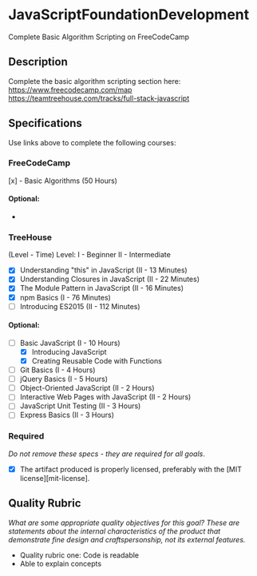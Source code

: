 # JavaScriptFoundationDevelopment
Complete Basic Algorithm Scripting on FreeCodeCamp

## Description

Complete the basic algorithm scripting section here:
https://www.freecodecamp.com/map
https://teamtreehouse.com/tracks/full-stack-javascript

## Specifications

Use links above to complete the following courses:

### FreeCodeCamp
 [x] - Basic Algorithms (50 Hours)

#### Optional:
  -

### TreeHouse
(Level - Time)
Level:
I   - Beginner
II  - Intermediate

 - [x] Understanding "this" in JavaScript (II - 13 Minutes)
 - [x] Understanding Closures in JavaScript (II - 22 Minutes)
 - [x] The Module Pattern in JavaScript (II - 16 Minutes)
 - [x] npm Basics (I - 76 Minutes)
 - [ ] Introducing ES2015 (II - 112 Minutes)

#### Optional:
 - [ ] Basic JavaScript (I - 10 Hours)
     - [x] Introducing JavaScript
     - [x] Creating Reusable Code with Functions
 - [ ] Git Basics (I - 4 Hours)
 - [ ] jQuery Basics (I - 5 Hours)
 - [ ] Object-Oriented JavaScript (II - 2 Hours)
 - [ ] Interactive Web Pages with JavaScript (II - 2 Hours)
 - [ ] JavaScript Unit Testing (II - 3 Hours)
 - [ ] Express Basics (II - 3 Hours)

### Required

_Do not remove these specs - they are required for all goals_.

- [x] The artifact produced is properly licensed, preferably with the [MIT license][mit-license].

## Quality Rubric

_What are some appropriate quality objectives for this goal? These are statements about the internal characteristics of the product that demonstrate fine design and craftspersonship, not its external features._

- Quality rubric one: Code is readable
- Able to explain concepts
